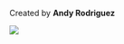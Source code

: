 Created by **Andy Rodriguez**

<div>
    <a href="https://www.loom.com/share/4e789478056a446990bd649747dc409c">
    </a>
    <a href="https://www.loom.com/share/4e789478056a446990bd649747dc409c">
      <img style="max-width:300px;" src="https://cdn.loom.com/sessions/thumbnails/4e789478056a446990bd649747dc409c-49862222ae696cd8-full-play.gif">
    </a>
  </div>
